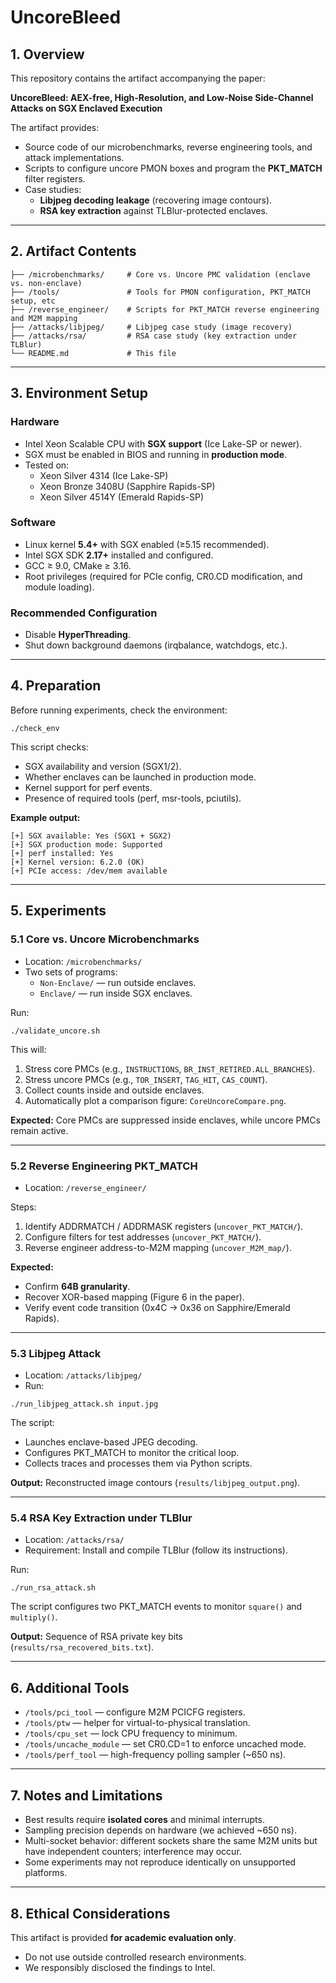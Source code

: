 # UncoreBleed
## 1. Overview

This repository contains the artifact accompanying the paper:

**UncoreBleed: AEX-free, High-Resolution, and Low-Noise Side-Channel Attacks on SGX Enclaved Execution**

The artifact provides:

- Source code of our microbenchmarks, reverse engineering tools, and attack implementations.
- Scripts to configure uncore PMON boxes and program the **PKT_MATCH** filter registers.
- Case studies:
  - **Libjpeg decoding leakage** (recovering image contours).
  - **RSA key extraction** against TLBlur-protected enclaves.

------

## 2. Artifact Contents

```
├── /microbenchmarks/     # Core vs. Uncore PMC validation (enclave vs. non-enclave)
├── /tools/               # Tools for PMON configuration, PKT_MATCH setup, etc
├── /reverse_engineer/    # Scripts for PKT_MATCH reverse engineering and M2M mapping
├── /attacks/libjpeg/     # Libjpeg case study (image recovery)
├── /attacks/rsa/         # RSA case study (key extraction under TLBlur)
└── README.md             # This file
```

------

## 3. Environment Setup

### Hardware

- Intel Xeon Scalable CPU with **SGX support** (Ice Lake-SP or newer).
- SGX must be enabled in BIOS and running in **production mode**.
- Tested on:
  - Xeon Silver 4314 (Ice Lake-SP)
  - Xeon Bronze 3408U (Sapphire Rapids-SP)
  - Xeon Silver 4514Y (Emerald Rapids-SP)

### Software

- Linux kernel **5.4+** with SGX enabled (≥5.15 recommended).
- Intel SGX SDK **2.17+** installed and configured.
- GCC ≥ 9.0, CMake ≥ 3.16.
- Root privileges (required for PCIe config, CR0.CD modification, and module loading).

### Recommended Configuration

- Disable **HyperThreading**.
- Shut down background daemons (irqbalance, watchdogs, etc.).

------

## 4. Preparation

Before running experiments, check the environment:

```
./check_env
```

This script checks:

- SGX availability and version (SGX1/2).
- Whether enclaves can be launched in production mode.
- Kernel support for perf events.
- Presence of required tools (perf, msr-tools, pciutils).

**Example output:**

```
[+] SGX available: Yes (SGX1 + SGX2)
[+] SGX production mode: Supported
[+] perf installed: Yes
[+] Kernel version: 6.2.0 (OK)
[+] PCIe access: /dev/mem available
```

------

## 5. Experiments

### 5.1 Core vs. Uncore Microbenchmarks

- Location: `/microbenchmarks/`
- Two sets of programs:
  - `Non-Enclave/` — run outside enclaves.
  - `Enclave/` — run inside SGX enclaves.

Run:

```
./validate_uncore.sh
```

This will:

1. Stress core PMCs (e.g., `INSTRUCTIONS`, `BR_INST_RETIRED.ALL_BRANCHES`).
2. Stress uncore PMCs (e.g., `TOR_INSERT`, `TAG_HIT`, `CAS_COUNT`).
3. Collect counts inside and outside enclaves.
4. Automatically plot a comparison figure: `CoreUncoreCompare.png`.

**Expected:** Core PMCs are suppressed inside enclaves, while uncore PMCs remain active.

------

### 5.2 Reverse Engineering PKT_MATCH

- Location: `/reverse_engineer/`

Steps:

1. Identify ADDRMATCH / ADDRMASK registers (`uncover_PKT_MATCH/`).
2. Configure filters for test addresses (`uncover_PKT_MATCH/`).
3. Reverse engineer address-to-M2M mapping (`uncover_M2M_map/`).

**Expected:**

- Confirm **64B granularity**.
- Recover XOR-based mapping (Figure 6 in the paper).
- Verify event code transition (0x4C → 0x36 on Sapphire/Emerald Rapids).

------

### 5.3 Libjpeg Attack

- Location: `/attacks/libjpeg/`
- Run:

```
./run_libjpeg_attack.sh input.jpg
```

The script:

- Launches enclave-based JPEG decoding.
- Configures PKT_MATCH to monitor the critical loop.
- Collects traces and processes them via Python scripts.

**Output:** Reconstructed image contours (`results/libjpeg_output.png`).

------

### 5.4 RSA Key Extraction under TLBlur

- Location: `/attacks/rsa/`
- Requirement: Install and compile TLBlur (follow its instructions).

Run:

```
./run_rsa_attack.sh
```

The script configures two PKT_MATCH events to monitor `square()` and `multiply()`.

**Output:** Sequence of RSA private key bits (`results/rsa_recovered_bits.txt`).

------

## 6. Additional Tools

- `/tools/pci_tool` — configure M2M PCICFG registers.
- `/tools/ptw` — helper for virtual-to-physical translation.
- `/tools/cpu_set` — lock CPU frequency to minimum.
- `/tools/uncache_module` — set CR0.CD=1 to enforce uncached mode.
- `/tools/perf_tool` — high-frequency polling sampler (~650 ns).

------

## 7. Notes and Limitations

- Best results require **isolated cores** and minimal interrupts.
- Sampling precision depends on hardware (we achieved ~650 ns).
- Multi-socket behavior: different sockets share the same M2M units but have independent counters; interference may occur.
- Some experiments may not reproduce identically on unsupported platforms.

------

## 8. Ethical Considerations

This artifact is provided **for academic evaluation only**.

- Do not use outside controlled research environments.
- We responsibly disclosed the findings to Intel.
